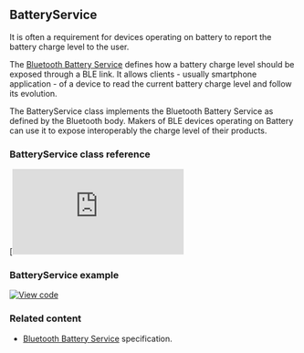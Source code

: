 ## BatteryService

It is often a requirement for devices operating on battery to report the battery charge level to the user.

The <a href="https://www.bluetooth.org/docman/handlers/downloaddoc.ashx?doc_id=245138" target="_blank">Bluetooth Battery Service</a> defines how a battery charge level should be exposed through a BLE link. It allows clients - usually smartphone application - of a device to read the current battery charge level and follow its evolution.

The BatteryService class implements the Bluetooth Battery Service as defined by the Bluetooth body. Makers of BLE devices operating on Battery can use it to expose interoperably the charge level of their products.

### BatteryService class reference

[![View code](https://os.mbed.com/docs/v5.6/mbed-os-api-doxy/class_battery_service.html)

### BatteryService example

[![View code](https://www.mbed.com/embed/?url=https://os.mbed.com/teams/mbed-os-examples/code/mbed-os-example-ble-BatteryLevel/)](https://os.mbed.com/teams/mbed-os-examples/code/mbed-os-example-ble-BatteryLevel/file/5d8484f69181/source/main.cpp/)

### Related content

- [Bluetooth Battery Service](https://www.bluetooth.org/docman/handlers/downloaddoc.ashx?doc_id=245138) specification.